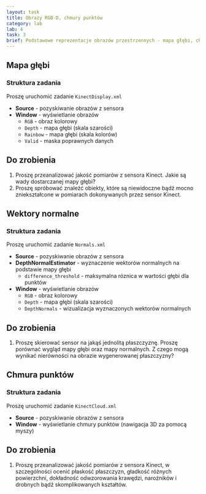 ```yaml
---
layout: task
title: Obrazy RGB-D, chmury punktów
category: lab
lab: 4
task: 3
brief: Podstawowe reprezentacje obrazów przestrzennych - mapa głębi, chmury punktów.
---
```


## Mapa głębi

### Struktura zadania

Proszę uruchomić zadanie `KinectDisplay.xml`

   * **Source** - pozyskiwanie obrazów z sensora
   * **Window** - wyświetlanie obrazów
      * `RGB` - obraz kolorowy
      * `Depth` - mapa głębi (skala szarości)
      * `Rainbow` - mapa głębi (skala kolorów)
      * `Valid` - maska poprawnych danych

## Do zrobienia

1. Proszę przeanalizować jakość pomiarów z sensora Kinect. Jakie są wady
   dostarczanej mapy głębi? 
2. Proszę spróbować znaleźć obiekty, które są niewidoczne bądź mocno zniekształcone
   w pomiarach dokonywanych przez sensor Kinect.

## Wektory normalne

### Struktura zadania

Proszę uruchomić zadanie `Normals.xml`

   * **Source** - pozyskiwanie obrazów z sensora
   * **DepthNormalEstimator** - wyznaczenie wektorów normalnych na podstawie mapy głębi
      * `difference_threshold` - maksymalna róznica w wartości głębi dla punktów
   * **Window** - wyświetlanie obrazów
      * `RGB` - obraz kolorowy
      * `Depth` - mapa głębi (skala szarości)
      * `DepthNormals` - wizualizacja wyznaczonych wektorów normalnych

## Do zrobienia

1. Proszę skierować sensor na jakąś jednolitą płaszczyznę. Proszę porównać 
   wygląd mapy głębi oraz mapy normalnych. Z czego mogą wynikać nierówności
   na obrazie wygenerowanej płaszczyzny?
   
## Chmura punktów

### Struktura zadania

Proszę uruchomić zadanie `KinectCloud.xml`

   * **Source** - pozyskiwanie obrazów z sensora
   * **Window** - wyświetlanie chmury punktów (nawigacja 3D za pomocą myszy)

## Do zrobienia

1. Proszę przeanalizować jakość pomiarów z sensora Kinect, w szczególności 
   ocenić płaskość płaszczyzn, gładkość różnych powierzchni, dokładność
   odwzorowania krawędzi, narożników i drobnych bądź skomplikowanych kształtów.

